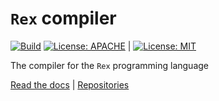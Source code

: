 # `Rex` compiler
[![Build](https://github.com/rexlang/rex-c/actions/workflows/cmake-single-platform.yml/badge.svg?branch=main)](https://github.com/rexlang/rex-c/actions/workflows/cmake-single-platform.yml)
[![License: APACHE](https://img.shields.io/badge/License-Apache_2.0-blue.svg)](https://opensource.org/licenses/Apache-2.0) |
[![License: MIT](https://img.shields.io/badge/License-MIT-yellow.svg)](https://opensource.org/licenses/MIT)

The compiler for the `Rex` programming language

[Read the docs](https://www.rexlang.org) |
[Repositories](https://www.github.com/rexlang/rex)

